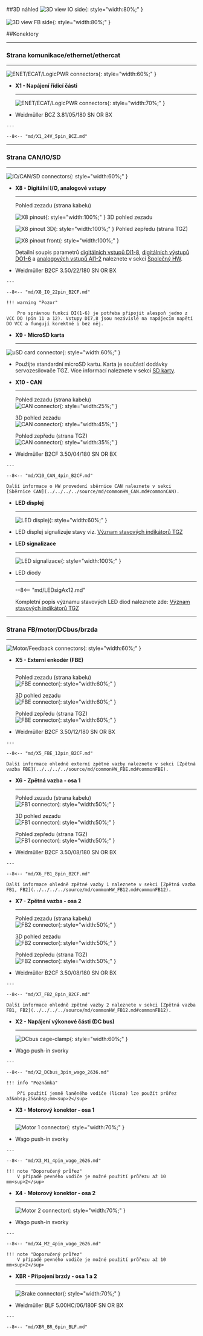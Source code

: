 <!--
# Popis zařízení   

## Konektory
-->
##3D náhled
![3D view IO side](../img/IOside.svg){: style="width:80%;" }
<br>
<br>
![3D view FB side](../img/MotSide.svg){: style="width:80%;" }

##Konektory
___
### Strana komunikace/ethernet/ethercat
___

![ENET/ECAT/LogicPWR connectors](../../../../source/img/TGZ-D-48-50_100_enetCon.png){: style="width:60%;" }


<div class="grid cards" markdown>

-   **X1 - Napájení řídicí části**

    ---
	![ENET/ECAT/LogicPWR connectors](../../../../source/img/1940760000.svg){: style="width:70%;" }

-    Weidmüller BCZ 3.81/05/180 SN OR BX

	---

	--8<-- "md/X1_24V_5pin_BCZ.md"

</div>

___
### Strana CAN/IO/SD
___

![IO/CAN/SD connectors](../../../../source/img/TGZ-D-48-50_100_IO.png){: style="width:60%;" }

<div class="grid cards" markdown>

-   **X8 - Digitální I/O, analogové vstupy**

    ---
	Pohled zezadu (strana kabelu)   
	
	![X8 pinout](../../../../source/img/1277370000.svg){: style="width:100%;" }
	3D pohled zezadu   
	
	![X8 pinout 3D](../../../../source/img/1277370000_1.svg){: style="width:100%;" }
	Pohled zepředu (strana TGZ)   
	
	![X8 pinout front](../../../../source/img/1277370000_2.svg){: style="width:100%;" }

	Detailní soupis parametrů 
	[digitálních vstupů DI1-8](../../../../source/md/commonHW_DI.md#commonDI1-8), 
	[digitálních výstupů DO1-6](../../../../source/md/commonHW_DO.md#commonDO1-6) a 
	[analogových vstupů AI1-2](../../../../source/md/commonHW_AI.md#commonAI1-2) 
	naleznete v sekci [Společný HW](../../../../source/md/commonHW_DI.md#commonDI1-8).
	

-    Weidmüller B2CF 3.50/22/180 SN OR BX

	---

	--8<-- "md/X8_IO_22pin_B2CF.md"
	
	!!! warning "Pozor"	
	
		Pro správnou funkci DI(1-6) je potřeba připojit alespoň jedno z VCC DO (pin 11 a 12). Vstupy DI7,8 jsou nezávislé na napájecím napětí DO VCC a fungují korektně i bez něj.
	
-   **X9 - MicroSD karta**

    ---
![uSD card connector](../../../../source/img/uSD.png){: style="width:60%;" }

-    Použijte standardní microSD kartu. Karta je součástí dodávky servozesilovače TGZ. Více informací naleznete v sekci [SD karty](../../TGZ_SW/SD/md/SD.md#SDparams).

-   **X10 - CAN**

    ---
	Pohled zezadu (strana kabelu)   
	![CAN connector](../../../../source/img/1277270000.svg){: style="width:25%;" }
	
	3D pohled zezadu   
	![CAN connector](../../../../source/img/1277270000_1.svg){: style="width:45%;" }
	
	Pohled zepředu (strana TGZ)   
	![CAN connector](../../../../source/img/1277270000_2.svg){: style="width:35%;" }

-    Weidmüller B2CF 3.50/04/180 SN OR BX

    ---

	--8<-- "md/X10_CAN_4pin_B2CF.md"
	
	Další informace o HW provedení sběrnice CAN naleznete v sekci [Sběrnice CAN](../../../../source/md/commonHW_CAN.md#commonCAN).
	
-	**LED displej**

	---
	
	![LED displej](../../../../source/img/TGZ_LED.png){: style="width:60%;" }
	
-	LED displej signalizuje stavy viz. [Význam stavových indikátorů TGZ](../../TGZ_SW/LED/md/description.md#LED_sigs)

-	**LED signalizace**

	---
	
	![LED signalizace](../../../../source/img/statusLedsECAT.svg){: style="width:100%;" }
	
-	LED diody

	---
	
	--8<-- "md/LEDsigAx12.md"
	
	Kompletní popis významu stavových LED diod naleznete zde: [Význam stavových indikátorů TGZ](../../TGZ_SW/LED/md/description.md#LED_sigs)

</div>

   
___
### Strana FB/motor/DCbus/brzda
___

![Motor/Feedback connectors](../../../../source/img/TGZ-D-48-50_100_FBconns.png){: style="width:60%;" }

<div class="grid cards" markdown>

-   **X5 - Externí enkodér (FBE)**

    ---
	Pohled zezadu (strana kabelu) 	
	![FBE connector](../../../../source/img/1277320000.svg){: style="width:60%;" }
	
	3D pohled zezadu   
	![FBE connector](../../../../source/img/1277320000_1.svg){: style="width:60%;" }
	
	Pohled zepředu (strana TGZ)   
	![FBE connector](../../../../source/img/1277320000_2.svg){: style="width:60%;" }	

-    Weidmüller B2CF 3.50/12/180 SN OR BX

	---

	--8<-- "md/X5_FBE_12pin_B2CF.md"
	
	Další informace ohledně externí zpětné vazby naleznete v sekci [Zpětná vazba FBE](../../../../source/md/commonHW_FBE.md#commonFBE).

-   **X6 - Zpětná vazba - osa 1**

    ---
	
	Pohled zezadu (strana kabelu) 	
	![FB1 connector](../../../../source/img/1277290000.svg){: style="width:50%;" }
	
	3D pohled zezadu   
	![FB1 connector](../../../../source/img/1277290000_1.svg){: style="width:50%;" }
	
	Pohled zepředu (strana TGZ)   
	![FB1 connector](../../../../source/img/1277290000_2.svg){: style="width:50%;" }

-    Weidmüller B2CF 3.50/08/180 SN OR BX

    ---

	--8<-- "md/X6_FB1_8pin_B2CF.md"
	
	Další informace ohledně zpětné vazby 1 naleznete v sekci [Zpětná vazba FB1, FB2](../../../../source/md/commonHW_FB12.md#commonFB12).
	
-   **X7 - Zpětná vazba - osa 2**

    ---
	
	Pohled zezadu (strana kabelu) 	
	![FB2 connector](../../../../source/img/1277290000.svg){: style="width:50%;" }
	
	3D pohled zezadu   
	![FB2 connector](../../../../source/img/1277290000_1.svg){: style="width:50%;" }
	
	Pohled zepředu (strana TGZ)   
	![FB2 connector](../../../../source/img/1277290000_2.svg){: style="width:50%;" }

-    Weidmüller B2CF 3.50/08/180 SN OR BX

    ---

	--8<-- "md/X7_FB2_8pin_B2CF.md"
	
	Další informace ohledně zpětné vazby 2 naleznete v sekci [Zpětná vazba FB1, FB2](../../../../source/md/commonHW_FB12.md#commonFB12).
	
-   **X2 - Napájení výkonové části (DC bus)**

    ---
	![DCbus cage-clamp](../../../../source/img/2636-1103.svg){: style="width:60%;" }

-    Wago push-in svorky

    ---

	--8<-- "md/X2_DCbus_3pin_wago_2636.md"
	
	!!! info "Poznámka"
	
		Při použití jemně laněného vodiče (licna) lze použít průřez až&nbsp;25&nbsp;mm<sup>2</sup>
	
-   **X3 - Motorový konektor - osa 1**

    ---
	
	![Motor 1 connector](../../../../source/img/2626-1104.svg){: style="width:70%;" }

-    Wago push-in svorky

    ---

	--8<-- "md/X3_M1_4pin_wago_2626.md"
	
	!!! note "Doporučený průřez"
		V případě pevného vodiče je možné použití průřezu až 10 mm<sup>2</sup>
	
-   **X4 - Motorový konektor - osa 2**

    ---
	
	![Motor 2 connector](../../../../source/img/2626-1104.svg){: style="width:70%;" }

-    Wago push-in svorky

    ---

	--8<-- "md/X4_M2_4pin_wago_2626.md"
	
	!!! note "Doporučený průřez"
		V případě pevného vodiče je možné použití průřezu až 10 mm<sup>2</sup>
		
-   **XBR - Připojení brzdy - osa 1 a 2**

    ---
	
	![Brake connector](../../../../source/img/1017470000.svg){: style="width:70%;" }

-    Weidmüller BLF 5.00HC/06/180F SN OR BX

    ---

	--8<-- "md/XBR_BR_6pin_BLF.md"
	

</div>